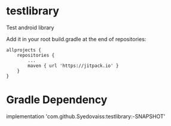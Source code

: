 # testlibrary
Test android library

Add it in your root build.gradle at the end of repositories:

	allprojects {
		repositories {
			...
			maven { url 'https://jitpack.io' }
		}
	}
  

# Gradle Dependency
  implementation 'com.github.Syedovaiss:testlibrary:-SNAPSHOT'

